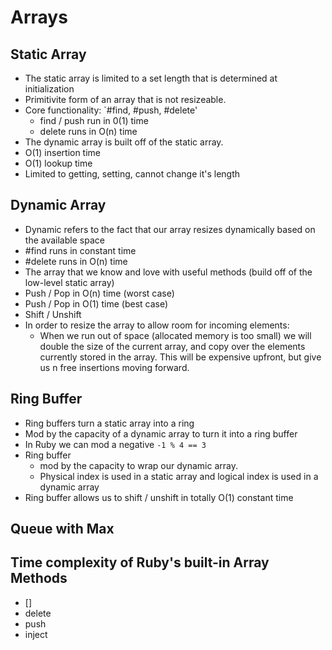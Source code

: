 # Arrays
## Static Array
  * The static array is limited to a set length that is determined at initialization
  * Primitivite form of an array that is not resizeable.
  * Core functionality: `#find, #push, #delete'
    * find / push run in 0(1) time
    * delete runs in O(n) time
  * The dynamic array is built off of the static array.
  * O(1) insertion time
  * O(1) lookup time
  * Limited to getting, setting, cannot change it's length
## Dynamic Array
  * Dynamic refers to the fact that our array resizes dynamically based on the available space
  * #find runs in constant time 
  * #delete runs in O(n) time
  * The array that we know and love with useful methods (build off of the low-level static array)
  * Push / Pop in O(n) time (worst case)
  * Push / Pop in O(1) time (best case)
  * Shift / Unshift 
  * In order to resize the array to allow room for incoming elements:
    * When we run out of space (allocated memory is too small) we will double the size of the current array, and copy over the elements currently stored in the array. This will be expensive upfront, but give us n free insertions moving forward.
## Ring Buffer
  * Ring buffers turn a static array into a ring  
  * Mod by the capacity of a dynamic array to turn it into a ring buffer
  * In Ruby we can mod a negative `-1 % 4 == 3`
  * Ring buffer
    * mod by the capacity to wrap our dynamic array.
    * Physical index is used in a static array and logical index is used in a dynamic array
  * Ring buffer allows us to shift / unshift in totally O(1) constant time
  
## Queue with Max

## Time complexity of Ruby's built-in Array Methods
  * []
  * delete
  * push
  * inject